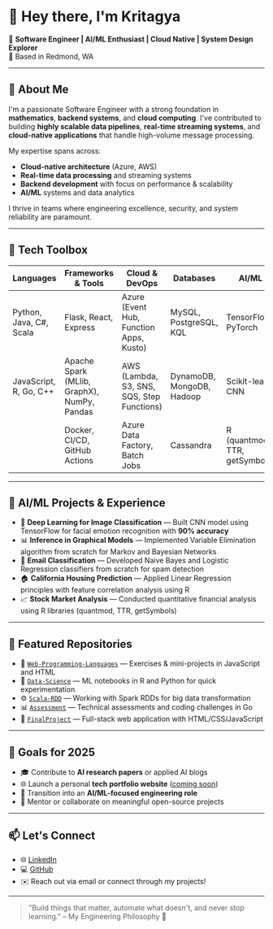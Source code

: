 # 👋 Hey there, I'm Kritagya 

🎯 **Software Engineer | AI/ML Enthusiast | Cloud Native | System Design Explorer**  
📍 Based in Redmond, WA

---

## 🚀 About Me

I'm a passionate Software Engineer with a strong foundation in **mathematics**, **backend systems**, and **cloud computing**. I've contributed to building **highly scalable data pipelines**, **real-time streaming systems**, and **cloud-native applications** that handle high-volume message processing.

My expertise spans across:
- **Cloud-native architecture** (Azure, AWS)
- **Real-time data processing** and streaming systems
- **Backend development** with focus on performance & scalability
- **AI/ML** systems and data analytics

I thrive in teams where engineering excellence, security, and system reliability are paramount.

---

## 🧰 Tech Toolbox

| Languages | Frameworks & Tools | Cloud & DevOps | Databases | AI/ML |
|-----------|-------------------|----------------|-----------|-------|
| Python, Java, C#, Scala | Flask, React, Express | Azure (Event Hub, Function Apps, Kusto) | MySQL, PostgreSQL, KQL | TensorFlow, PyTorch |
| JavaScript, R, Go, C++ | Apache Spark (MLlib, GraphX), NumPy, Pandas | AWS (Lambda, S3, SNS, SQS, Step Functions) | DynamoDB, MongoDB, Hadoop | Scikit-learn, CNN |
| | Docker, CI/CD, GitHub Actions | Azure Data Factory, Batch Jobs | Cassandra | R (quantmod, TTR, getSymbols) |

---

## 🤖 AI/ML Projects & Experience

- 🧠 **Deep Learning for Image Classification** — Built CNN model using TensorFlow for facial emotion recognition with **90% accuracy**
- 📊 **Inference in Graphical Models** — Implemented Variable Elimination algorithm from scratch for Markov and Bayesian Networks
- 📧 **Email Classification** — Developed Naive Bayes and Logistic Regression classifiers from scratch for spam detection
- 🏠 **California Housing Prediction** — Applied Linear Regression principles with feature correlation analysis using R
- 📈 **Stock Market Analysis** — Conducted quantitative financial analysis using R libraries (quantmod, TTR, getSymbols)

---

## 📌 Featured Repositories

- 🔗 [`Web-Programming-Languages`](https://github.com/kritagya321/Web-Programming-Languages) — Exercises & mini-projects in JavaScript and HTML
- 🔬 [`Data-Science`](https://github.com/kritagya321/Data-Science) — ML notebooks in R and Python for quick experimentation
- ⚙️ [`Scala-RDD`](https://github.com/kritagya321/Scala-RDD) — Working with Spark RDDs for big data transformation
- 📊 [`Assessment`](https://github.com/kritagya321/Assessment) — Technical assessments and coding challenges in Go
- 🎯 [`FinalProject`](https://github.com/kritagya321/FinalProject) — Full-stack web application with HTML/CSS/JavaScript

---

## 🧭 Goals for 2025

- 🎓 Contribute to **AI research papers** or applied AI blogs  
- 🌐 Launch a personal **tech portfolio website** ([coming soon](https://kritagya321.github.io))  
- 💼 Transition into an **AI/ML-focused engineering role**  
- 🤝 Mentor or collaborate on meaningful open-source projects

---

## 📫 Let's Connect

- 🌐 [LinkedIn](https://www.linkedin.com/in/kritagya-nepal)
- 💻 [GitHub](https://github.com/kritagya321)
- ✉️ Reach out via email or connect through my projects!

---

> "Build things that matter, automate what doesn't, and never stop learning." – My Engineering Philosophy 🚀

<!--
**kritagya321/kritagya321** is a ✨ _special_ ✨ repository because its `README.md` (this file) appears on your GitHub profile.
-->
